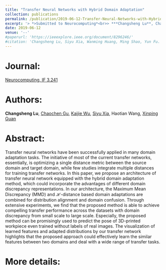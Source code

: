 ```yaml
---
title: "Transfer Neural Networks with Hybrid Domain Adaptation"
collection: publications
permalink: /publication/2019-06-12-Transfer-Neural-Networks-with-Hybrid-Domain-Adaptation/
excerpt: '> *>Submitted to Neurocomputing*<br>> ***Changsheng Lu**, Chaochen Gu, Kaijie Wu, Siyu Xia, Haotian Wang, Xinping Guan*<br>>Transfer neural networks have been successfully applied in many domain adaptation tasks. The initiative of most of the current transfer networks, essentially, is optimizing a single distance metric between the source domain and target domain, while few studies integrate multiple distances for training transfer networks. In this paper, we propose an architecture of transfer neural network equipped with the hybrid domain adaptation method, which could incorporate the advantages of different domain discrepancy representations. In our architecture, the Maximum Mean Discrepancy (MMD) and $\mathcal{H}$-distance based domain adaptations are combined for distribution alignment and domain confusion. Through extensive experiments, we find that the proposed method is able to achieve compelling transfer performance across the datasets with domain discrepancy from small scale to large scale. Especially, the proposed method can be promisingly used to predict the pose of 3D-printed workpiece even trained without labels of real images. The visualization of learned features and adapted distributions by our transfer network highlights that the proposed approach could effectively learn the similar features between two domains and deal with a wide range of transfer tasks.'
date: 2019-06-12
venue: '--'
#paperurl: 'https://ieeexplore.ieee.org/document/8296246/'
#citation: 'Changsheng Lu, Siyu Xia, Wanming Huang, Ming Shao, Yun Fu. Circle Detection by Arc-support Line Segments. In: The 24rd IEEE International Conference on Image Processing (ICIP).'
---
```


Journal:
===
[Neurocomputing, IF 3.241](https://www.journals.elsevier.com/neurocomputing)

Authors: 
===
**Changsheng Lu**, [Chaochen Gu](http://iwin.sjtu.edu.cn/sub/faculty/%E8%B0%B7%E6%9C%9D%E8%87%A3.html), [Kaijie Wu](http://iwin.sjtu.edu.cn/sub/faculty/%E5%90%B4%E5%BC%80%E6%9D%B0.html), [Siyu Xia](https://automation.seu.edu.cn/2019/0528/c24505a275207/page.htm), Haotian Wang, [Xinping Guan](http://iwin.sjtu.edu.cn/sub/faculty/%E5%85%B3%E6%96%B0%E5%B9%B3.html)

Abstract: 
===
Transfer neural networks have been successfully applied in many domain adaptation tasks. The initiative of most of the current transfer networks, essentially, is optimizing a single distance metric between the source domain and target domain, while few studies integrate multiple distances for training transfer networks. In this paper, we propose an architecture of transfer neural network equipped with the hybrid domain adaptation method, which could incorporate the advantages of different domain discrepancy representations. In our architecture, the Maximum Mean Discrepancy (MMD) and $\mathcal{H}$-distance based domain adaptations are combined for distribution alignment and domain confusion. Through extensive experiments, we find that the proposed method is able to achieve compelling transfer performance across the datasets with domain discrepancy from small scale to large scale. Especially, the proposed method can be promisingly used to predict the pose of 3D-printed workpiece even trained without labels of real images. The visualization of learned features and adapted distributions by our transfer network highlights that the proposed approach could effectively learn the similar features between two domains and deal with a wide range of transfer tasks. 

More details:
===  
<!--Please refer to [PPT Slides](https://alanlusun.github.io/files/Viewpoint-estimation-ICONIP2018.pdf) and [Source code](https://github.com/haotian-wang/viewpoint-estimation).-->
